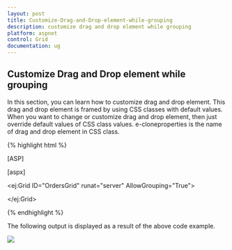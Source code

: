 ```yaml
---
layout: post
title: Customize-Drag-and-Drop-element-while-grouping
description: customize drag and drop element while grouping
platform: aspnet
control: Grid
documentation: ug
---
```


## Customize Drag and Drop element while grouping

In this section, you can learn how to customize drag and drop element. This drag and drop element is framed by using CSS classes with default values. When you want to change or customize drag and drop element, then just override default values of CSS class values. e-cloneproperties is the name of drag and drop element in CSS class.

{% highlight html %}

[ASP]



[aspx]

<style type="text/css">

.e-grid .e-cloneproperties {

            background-color: black;

        }

</style>



<ej:Grid ID="OrdersGrid" runat="server" AllowGrouping="True">

<DataManager URL="http://mvc.syncfusion.com/Services/Northwnd.svc/Orders/" Offline="true"></DataManager>

 </ej:Grid>



{% endhighlight %}





The following output is displayed as a result of the above code example.

![](Customize-Drag-and-Drop-element-while-grouping_images/Customize-Drag-and-Drop-element-while-grouping_img1.png) 




